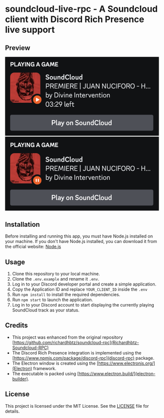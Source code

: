 # soundcloud-live-rpc - A Soundcloud client with Discord Rich Presence live support

## Preview
![Preview-Play](assets/preview-play.png)
![Preview-Pause](assets/preview-pause.png)

## Installation
<!-- installation -->
Before installing and running this app, you must have Node.js installed on your machine. If you don't have Node.js installed, you can download it from the official website: [Node.js](https://nodejs.org/)

## Usage
<!-- usage -->
1. Clone this repository to your local machine.
2. Clone the `.env.example` and rename it `.env`.
3. Log in to your Discord developer portal and create a simple application.
4. Copy the Application ID and replace `YOUR_CLIENT_ID` inside the `.env`
5. Run `npm install` to install the required dependencies.
6. Run `npm start` to launch the application.
7. Log in to your Discord account to start displaying the currently playing SoundCloud track as your status.

## Credits
<!-- credits-->
- This project was enhanced from the original repository [https://github.com/richardhbtz/soundcloud-rpc](Richardhbtz-Soundcloud-RPC)
- The Discord Rich Presence integration is implemented using the [https://www.npmjs.com/package/discord-rpc](discord-rpc) package.
- The Electron window is created using the [https://www.electronjs.org/](Electron) framework.
- The executable is packed using [https://www.electron.build/](electron-builder).

## License
This project is licensed under the MIT License. See the [LICENSE](https://github.com/Maghwyn/soundcloud-live-rpc/blob/main/LICENSE) file for details.
